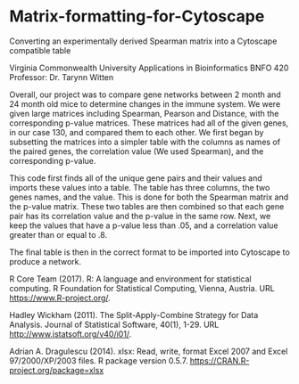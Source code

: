 # Matrix-formatting-for-Cytoscape
Converting an experimentally derived Spearman matrix into a Cytoscape compatible table

Virginia Commonwealth University 
Applications in Bioinformatics BNFO 420 
Professor: Dr. Tarynn Witten 

Overall, our project was to compare gene networks between 2 month and 24 month old mice to determine changes in the immune system. We were given large matrices including Spearman, Pearson and Distance, with the corresponding p-value matrices. These matrices had all of the given genes, in our case 130, and compared them to each other. We first began by subsetting the matrices into a simpler table with the columns as names of the paired genes, the correlation value (We used Spearman), and the corresponding p-value. 

This code first finds all of the unique gene pairs and their values and imports these values into a table. The table has three columns, the two genes names, and the value. This is done for both the Spearman matrix and the p-value matrix. These two tables are then combined so that each gene pair has its correlation value and the p-value in the same row. Next, we keep the values that have a p-value less than .05, and a correlation value greater than or equal to .8. 

The final table is then in the correct format to be imported into Cytoscape to produce a network. 
 
R Core Team (2017). R: A language and environment for statistical computing. R Foundation for Statistical Computing, Vienna, Austria. URL https://www.R-project.org/.

Hadley Wickham (2011). The Split-Apply-Combine Strategy for Data Analysis. Journal of Statistical Software, 40(1), 1-29. URL http://www.jstatsoft.org/v40/i01/.

Adrian A. Dragulescu (2014). xlsx: Read, write, format Excel 2007 and Excel 97/2000/XP/2003 files. R package version 0.5.7. https://CRAN.R-project.org/package=xlsx

